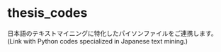 # thesis_codes
日本語のテキストマイニングに特化したパイソンファイルをご連携します。(Link with Python codes specialized in Japanese text mining.)
